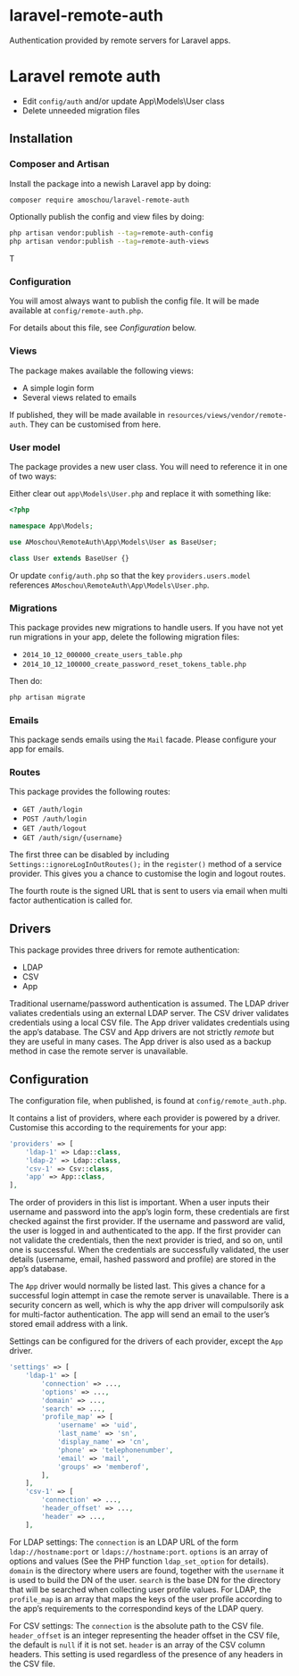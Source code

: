 # laravel-remote-auth
Authentication provided by remote servers for Laravel apps.
# Laravel remote auth

* Edit `config/auth` and/or update App\Models\User class
* Delete unneeded migration files

## Installation

### Composer and Artisan

Install the package into a newish Laravel app by doing:
```sh
composer require amoschou/laravel-remote-auth
```

Optionally publish the config and view files by doing:
```sh
php artisan vendor:publish --tag=remote-auth-config
php artisan vendor:publish --tag=remote-auth-views
```
T
### Configuration

You will amost always want to publish the config file. It will be made available at `config/remote-auth.php`. 

For details about this file, see *Configuration* below.

### Views

The package makes available the following views:
* A simple login form
* Several views related to emails

If published, they will be made available in `resources/views/vendor/remote-auth`. They can be customised from here.

### User model

The package provides a new user class. You will need to reference it in one of two ways:

Either clear out `app\Models\User.php` and replace it with something like:
```php
<?php

namespace App\Models;

use AMoschou\RemoteAuth\App\Models\User as BaseUser;

class User extends BaseUser {}
```

Or update `config/auth.php` so that the key `providers.users.model` references `AMoschou\RemoteAuth\App\Models\User.php`.

### Migrations

This package provides new migrations to handle users. If you have not yet run migrations in your app, delete the following migration files:
* `2014_10_12_000000_create_users_table.php`
* `2014_10_12_100000_create_password_reset_tokens_table.php`

Then do:
```sh
php artisan migrate
```

### Emails

This package sends emails using the `Mail` facade. Please configure your app for emails.

### Routes

This package provides the following routes:
* `GET /auth/login`
* `POST /auth/login`
* `GET /auth/logout`
* `GET /auth/sign/{username}`

The first three can be disabled by including `Settings::ignoreLogInOutRoutes();` in the `register()` method of a service provider. This gives you a chance to customise the login and logout routes.

The fourth route is the signed URL that is sent to users via email when multi factor authentication is called for.

## Drivers

This package provides three drivers for remote authentication:
* LDAP
* CSV
* App

Traditional username/password authentication is assumed. The LDAP driver valiates credentials using an external LDAP server. The CSV driver validates credentials using a local CSV file. The App driver validates credentials using the app’s database. The CSV and App drivers are not strictly *remote* but they are useful in many cases. The App driver is also used as a backup method in case the remote server is unavailable.

## Configuration

The configuration file, when published, is found at `config/remote_auth.php`.

It contains a list of providers, where each provider is powered by a driver. Customise this according to the requirements for your app:
```php
'providers' => [
    'ldap-1' => Ldap::class,
    'ldap-2' => Ldap::class,
    'csv-1' => Csv::class,
    'app' => App::class,
],
```

The order of providers in this list is important. When a user inputs their username and password into the app’s login form, these credentials are first checked against the first provider. If the username and password are valid, the user is logged in and authenticated to the app. If the first provider can not validate the credentials, then the next provider is tried, and so on, until one is successful. When the credentials are successfully validated, the user details (username, email, hashed password and profile) are stored in the app’s database.

The `App` driver would normally be listed last. This gives a chance for a successful login attempt in case the remote server is unavailable. There is a security concern as well, which is why the app driver will compulsorily ask for multi-factor authentication. The app will send an email to the user’s stored email address with a link.

Settings can be configured for the drivers of each provider, except the `App` driver.

```php
'settings' => [
    'ldap-1' => [
        'connection' => ...,
        'options' => ...,
        'domain' => ...,
        'search' => ...,
        'profile_map' => [
            'username' => 'uid',
            'last_name' => 'sn',
            'display_name' => 'cn',
            'phone' => 'telephonenumber',
            'email' => 'mail',
            'groups' => 'memberof',
        ],
    ],
    'csv-1' => [
        'connection' => ...,
        'header_offset' => ...,
        'header' => ...,
    ],
```

For LDAP settings: The `connection` is an LDAP URL of the form `ldap://hostname:port` or `ldaps://hostname:port`. `options` is an array of options and values (See the PHP function `ldap_set_option` for details). `domain` is the directory where users are found, together with the `username` it is used to build the DN of the user. `search` is the base DN for the directory that will be searched when collecting user profile values. For LDAP, the `profile_map` is an array that maps the keys of the user profile according to the app’s requirements to the correspondind keys of the LDAP query.

For CSV settings: The `connection` is the absolute path to the CSV file. `header_offset` is an integer representing the header offset in the CSV file, the default is `null` if it is not set. `header` is an array of the CSV column headers. This setting is used regardless of the presence of any headers in the CSV file.
